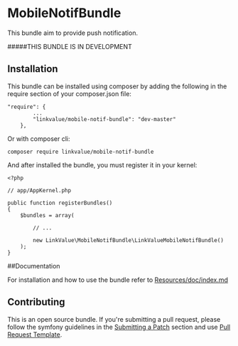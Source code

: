 # MobileNotifBundle

This bundle aim to provide push notification.

#####THIS BUNDLE IS IN DEVELOPMENT

## Installation

This bundle can be installed using composer by adding the following in the require section of your composer.json file:

```
"require": {
        ...
        "linkvalue/mobile-notif-bundle": "dev-master"
    },
```

Or with composer cli:

```
composer require linkvalue/mobile-notif-bundle
```

And after installed the bundle, you must register it in your kernel:

```
<?php

// app/AppKernel.php

public function registerBundles()
{
    $bundles = array(

        // ...

        new LinkValue\MobileNotifBundle\LinkValueMobileNotifBundle()
    );
}
```

##Documentation

For installation and how to use the bundle refer to [Resources/doc/index.md](Resources/doc/index.md)

## Contributing

This is an open source bundle. If you're submitting
a pull request, please follow the symfony guidelines in the [Submitting a Patch][1] section
and use [Pull Request Template][2].


[1]: https://symfony.com/doc/current/contributing/code/patches.html#check-list
[2]: https://symfony.com/doc/current/contributing/code/patches.html#make-a-pull-request
